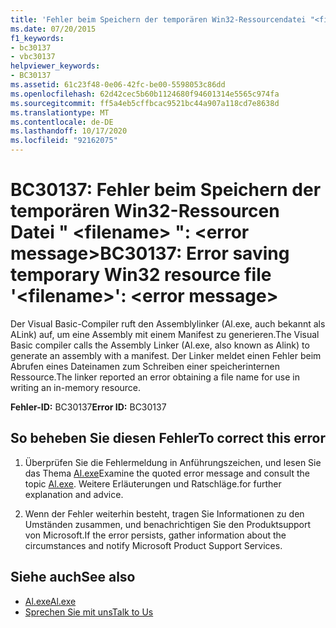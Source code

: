 ```yaml
---
title: 'Fehler beim Speichern der temporären Win32-Ressourcendatei "<filename>": <error message>'
ms.date: 07/20/2015
f1_keywords:
- bc30137
- vbc30137
helpviewer_keywords:
- BC30137
ms.assetid: 61c23f48-0e06-42fc-be00-5598053c86dd
ms.openlocfilehash: 62d42cec5b60b1124680f94601314e5565c974fa
ms.sourcegitcommit: ff5a4eb5cffbcac9521bc44a907a118cd7e8638d
ms.translationtype: MT
ms.contentlocale: de-DE
ms.lasthandoff: 10/17/2020
ms.locfileid: "92162075"
---
```

# <a name="bc30137-error-saving-temporary-win32-resource-file-filename-error-message"></a><span data-ttu-id="18239-102">BC30137: Fehler beim Speichern der temporären Win32-Ressourcen Datei " \<filename> ": \<error message></span><span class="sxs-lookup"><span data-stu-id="18239-102">BC30137: Error saving temporary Win32 resource file '\<filename>': \<error message></span></span>

<span data-ttu-id="18239-103">Der Visual Basic-Compiler ruft den Assemblylinker (Al.exe, auch bekannt als ALink) auf, um eine Assembly mit einem Manifest zu generieren.</span><span class="sxs-lookup"><span data-stu-id="18239-103">The Visual Basic compiler calls the Assembly Linker (Al.exe, also known as Alink) to generate an assembly with a manifest.</span></span> <span data-ttu-id="18239-104">Der Linker meldet einen Fehler beim Abrufen eines Dateinamen zum Schreiben einer speicherinternen Ressource.</span><span class="sxs-lookup"><span data-stu-id="18239-104">The linker reported an error obtaining a file name for use in writing an in-memory resource.</span></span>

 <span data-ttu-id="18239-105">**Fehler-ID:** BC30137</span><span class="sxs-lookup"><span data-stu-id="18239-105">**Error ID:** BC30137</span></span>

## <a name="to-correct-this-error"></a><span data-ttu-id="18239-106">So beheben Sie diesen Fehler</span><span class="sxs-lookup"><span data-stu-id="18239-106">To correct this error</span></span>

1. <span data-ttu-id="18239-107">Überprüfen Sie die Fehlermeldung in Anführungszeichen, und lesen Sie das Thema [Al.exe](../../../framework/tools/al-exe-assembly-linker.md)</span><span class="sxs-lookup"><span data-stu-id="18239-107">Examine the quoted error message and consult the topic [Al.exe](../../../framework/tools/al-exe-assembly-linker.md).</span></span> <span data-ttu-id="18239-108">Weitere Erläuterungen und Ratschläge.</span><span class="sxs-lookup"><span data-stu-id="18239-108">for further explanation and advice.</span></span>

2. <span data-ttu-id="18239-109">Wenn der Fehler weiterhin besteht, tragen Sie Informationen zu den Umständen zusammen, und benachrichtigen Sie den Produktsupport von Microsoft.</span><span class="sxs-lookup"><span data-stu-id="18239-109">If the error persists, gather information about the circumstances and notify Microsoft Product Support Services.</span></span>

## <a name="see-also"></a><span data-ttu-id="18239-110">Siehe auch</span><span class="sxs-lookup"><span data-stu-id="18239-110">See also</span></span>

- [<span data-ttu-id="18239-111">Al.exe</span><span class="sxs-lookup"><span data-stu-id="18239-111">Al.exe</span></span>](../../../framework/tools/al-exe-assembly-linker.md)
- [<span data-ttu-id="18239-112">Sprechen Sie mit uns</span><span class="sxs-lookup"><span data-stu-id="18239-112">Talk to Us</span></span>](/visualstudio/ide/feedback-options)
